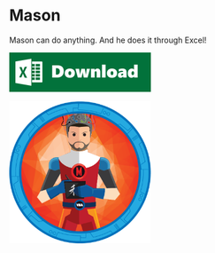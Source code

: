 # Mason
Mason can do anything. And he does it through Excel!

<a href="https://github.com/bluevolta/mason/raw/master/Mason.xlsm"><img src="https://github.com/bluevolta/mason/raw/master/images/download.png" width="256"></a>

<img src="https://github.com/bluevolta/mason/raw/master/images/Mason.png" width="256">
